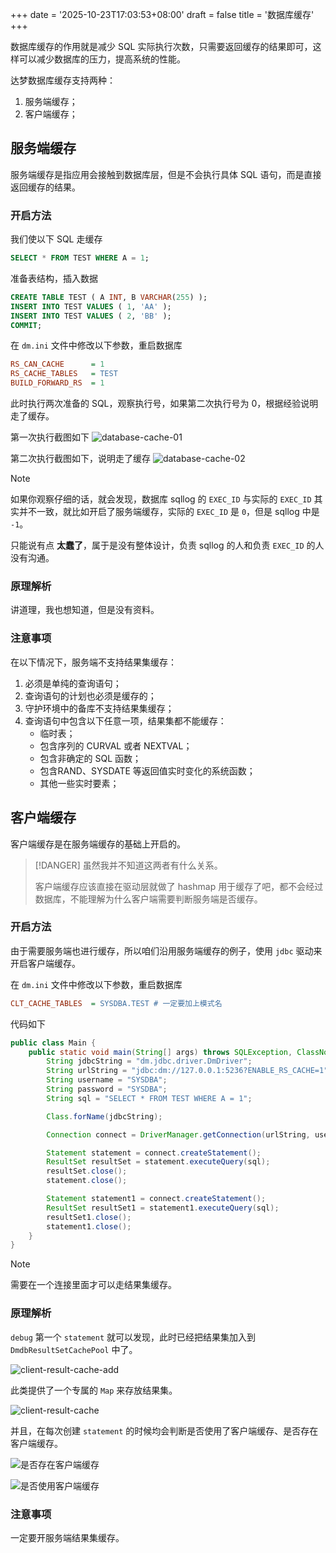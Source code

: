 +++
date = '2025-10-23T17:03:53+08:00'
draft = false
title = '数据库缓存'
+++

数据库缓存的作用就是减少 SQL 实际执行次数，只需要返回缓存的结果即可，这样可以减少数据库的压力，提高系统的性能。

达梦数据库缓存支持两种：
1. 服务端缓存；
2. 客户端缓存；

## 服务端缓存

服务端缓存是指应用会接触到数据库层，但是不会执行具体 SQL 语句，而是直接返回缓存的结果。

### 开启方法

我们使以下 SQL 走缓存

```sql
SELECT * FROM TEST WHERE A = 1;
```

准备表结构，插入数据

```sql
CREATE TABLE TEST ( A INT, B VARCHAR(255) );
INSERT INTO TEST VALUES ( 1, 'AA' );
INSERT INTO TEST VALUES ( 2, 'BB' );
COMMIT;
```

在 `dm.ini` 文件中修改以下参数，重启数据库

```ini
RS_CAN_CACHE      = 1
RS_CACHE_TABLES   = TEST
BUILD_FORWARD_RS  = 1
```

此时执行两次准备的 SQL，观察执行号，如果第二次执行号为 0，根据经验说明走了缓存。

第一次执行截图如下
![database-cache-01](/database/database-cache-01.png)

第二次执行截图如下，说明走了缓存
![database-cache-02](/database/database-cache-02.png)

> [!NOTE]
> 如果你观察仔细的话，就会发现，数据库 sqllog 的 `EXEC_ID` 与实际的 `EXEC_ID` 其实并不一致，就比如开启了服务端缓存，实际的 `EXEC_ID` 是 `0`，但是 sqllog 中是 `-1`。
>
> 只能说有点 **太蠢了**，属于是没有整体设计，负责 sqllog 的人和负责 `EXEC_ID` 的人没有沟通。

### 原理解析

讲道理，我也想知道，但是没有资料。

### 注意事项

在以下情况下，服务端不支持结果集缓存：

1. 必须是单纯的查询语句；
2. 查询语句的计划也必须是缓存的；
3. 守护环境中的备库不支持结果集缓存；
4. 查询语句中包含以下任意一项，结果集都不能缓存：
      * 临时表；
      * 包含序列的 CURVAL 或者 NEXTVAL；
      * 包含非确定的 SQL 函数；
      * 包含RAND、SYSDATE 等返回值实时变化的系统函数；
      * 其他一些实时要素；


## 客户端缓存

客户端缓存是在服务端缓存的基础上开启的。

> [!DANGER]
> 虽然我并不知道这两者有什么关系。
>
> 客户端缓存应该直接在驱动层就做了 hashmap 用于缓存了吧，都不会经过数据库，不能理解为什么客户端需要判断服务端是否缓存。

### 开启方法

由于需要服务端也进行缓存，所以咱们沿用服务端缓存的例子，使用 `jdbc` 驱动来开启客户端缓存。

在 `dm.ini` 文件中修改以下参数，重启数据库

```ini
CLT_CACHE_TABLES  = SYSDBA.TEST # 一定要加上模式名
```

代码如下

```java
public class Main {
    public static void main(String[] args) throws SQLException, ClassNotFoundException {
        String jdbcString = "dm.jdbc.driver.DmDriver";
        String urlString = "jdbc:dm://127.0.0.1:5236?ENABLE_RS_CACHE=1";
        String username = "SYSDBA";
        String password = "SYSDBA";
        String sql = "SELECT * FROM TEST WHERE A = 1";

        Class.forName(jdbcString);

        Connection connect = DriverManager.getConnection(urlString, username, password);

        Statement statement = connect.createStatement();
        ResultSet resultSet = statement.executeQuery(sql);
        resultSet.close();
        statement.close();

        Statement statement1 = connect.createStatement();
        ResultSet resultSet1 = statement1.executeQuery(sql);
        resultSet1.close();
        statement1.close();
    }
}
```

> [!NOTE]
> 需要在一个连接里面才可以走结果集缓存。

### 原理解析

`debug` 第一个 `statement` 就可以发现，此时已经把结果集加入到 `DmdbResultSetCachePool` 中了。

![client-result-cache-add](/database/database-cache-03.png)

此类提供了一个专属的 `Map` 来存放结果集。

![client-result-cache](/database/database-cache-04.png)

并且，在每次创建 `statement` 的时候均会判断是否使用了客户端缓存、是否存在客户端缓存。

![是否存在客户端缓存](/database/database-cache-05.png)

![是否使用客户端缓存](/database/database-cache-06.png)

### 注意事项

一定要开服务端结果集缓存。
